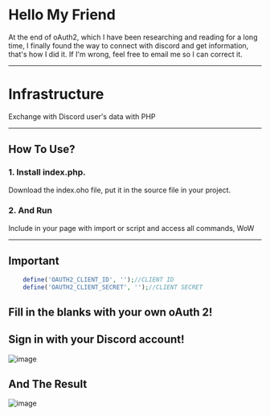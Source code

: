 # Hello My Friend

At the end of oAuth2, which I have been researching and reading for a long time, I finally found the way to connect with discord and get information, that's how I did it. If I'm wrong, feel free to email me so I can correct it.

---

# Infrastructure

Exchange with Discord user's data with PHP

---

## How To Use?

### 1. Install index.php.

Download the index.oho file, put it in the source file in your project.

### 2. And Run

Include in your page with import or script and access all commands, WoW

---

## Important

```php
	define('OAUTH2_CLIENT_ID', '');//CLIENT ID
	define('OAUTH2_CLIENT_SECRET', '');//CLIENT SECRET
```
Fill in the blanks with your own oAuth 2!
---

## Sign in with your Discord account!
![image](https://user-images.githubusercontent.com/71211251/147850905-3474f186-472f-4d77-ad9a-1d8c126320ef.png)

## And The Result
![image](https://user-images.githubusercontent.com/71211251/147850917-4c07f799-03fa-4fa5-8b53-5d70df8c63b3.png)
